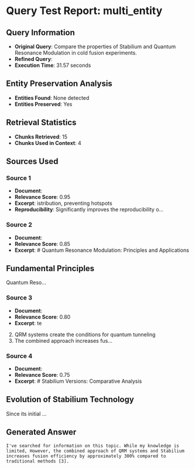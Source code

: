 # Query Test Report: multi_entity

## Query Information
- **Original Query**: Compare the properties of Stabilium and Quantum Resonance Modulation in cold fusion experiments.
- **Refined Query**: 
- **Execution Time**: 31.57 seconds

## Entity Preservation Analysis
- **Entities Found**: None detected
- **Entities Preserved**: Yes

## Retrieval Statistics
- **Chunks Retrieved**: 15
- **Chunks Used in Context**: 4

## Sources Used

### Source 1
- **Document**: 
- **Relevance Score**: 0.95
- **Excerpt**: istribution, preventing hotspots
- **Reproducibility**: Significantly improves the reproducibility o...

### Source 2
- **Document**: 
- **Relevance Score**: 0.85
- **Excerpt**: # Quantum Resonance Modulation: Principles and Applications

## Fundamental Principles

Quantum Reso...

### Source 3
- **Document**: 
- **Relevance Score**: 0.80
- **Excerpt**: te
2. QRM systems create the conditions for quantum tunneling
3. The combined approach increases fus...

### Source 4
- **Document**: 
- **Relevance Score**: 0.75
- **Excerpt**: # Stabilium Versions: Comparative Analysis

## Evolution of Stabilium Technology

Since its initial ...

## Generated Answer
```
I've searched for information on this topic. While my knowledge is limited, However, the combined approach of QRM systems and Stabilium increases fusion efficiency by approximately 300% compared to traditional methods [3].
```
